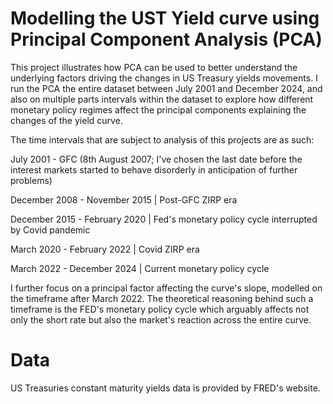 # Modelling the UST Yield curve using Principal Component Analysis (PCA)
This project illustrates how PCA can be used to better understand the underlying factors driving the changes in US Treasury yields movements. I run the PCA the entire dataset between July 2001 and December 2024, and also on multiple parts intervals within the dataset to explore how different monetary policy regimes affect the principal components explaining the changes of the yield curve. 

The time intervals that are subject to analysis of this projects are as such:

July 2001 - GFC (8th August 2007; I've chosen the last date before the interest markets started to behave disorderly in anticipation of further problems)

December 2008 - November 2015 | Post-GFC ZIRP era

December 2015 - February 2020 | Fed's monetary policy cycle interrupted by Covid pandemic

March 2020 - February 2022 | Covid ZIRP era

March 2022 - December 2024 | Current monetary policy cycle

I further focus on a principal factor affecting the curve's slope, modelled on the timeframe after March 2022. The theoretical reasoning behind such a timeframe is the FED's monetary policy cycle which arguably affects not only the short rate but also the market's reaction across the entire curve.


# Data
US Treasuries constant maturity yields data is provided by FRED's website.



